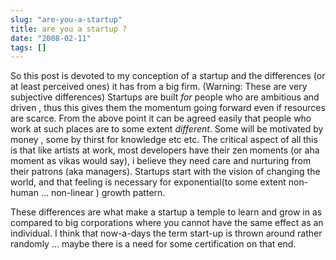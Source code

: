 ```yaml
---
slug: "are-you-a-startup"
title: are you a startup ?
date: "2008-02-11"
tags: []
---
```

So this post is devoted to my conception of a startup and the differences (or at least perceived ones) it has from a big firm. (Warning: These are very subjective differences)
Startups are built *for* people who are ambitious and driven , thus this gives them the momentum going forward even if resources are scarce.
	From the above point it can be agreed easily that people who work at such places are to some extent *different*. Some will be motivated by money , some by thirst for knowledge etc etc.
	The critical aspect of all this is that like artists at work, most developers have their zen moments (or aha moment as vikas would say), i believe they need care and nurturing from their patrons (aka managers).
	Startups start with the vision of changing the world, and that feeling is necessary for exponential(to some extent non-human … non-linear ) growth pattern.

These differences are what make a startup a temple to learn and grow in as compared to big corporations where you cannot have the same effect as an individual. I think that now-a-days the term start-up is thrown around rather randomly … maybe there is a need for some certification on that end.
